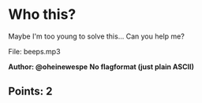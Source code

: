 # Who this?
Maybe I'm too young to solve this... Can you help me?

File: beeps.mp3

__Author: @oheinewespe__
__No flagformat (just plain ASCII)__

## Points: 2